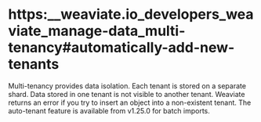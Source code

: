 # https:\_\_weaviate.io_developers_weaviate_manage-data_multi-tenancy#automatically-add-new-tenants

Multi-tenancy provides data isolation. Each tenant is stored on a separate shard. Data stored in one tenant is not visible to another tenant. Weaviate returns an error if you try to insert an object into a non-existent tenant. The auto-tenant feature is available from v1.25.0 for batch imports.
